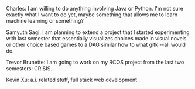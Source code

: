 Charles: I am willing to do anything involving Java or Python. I'm not sure exactly what I want to do yet, maybe something that allows me to learn machine learning or something?

Samyuth Sagi: I am planning to extend a project that I started experimenting with last semester that essentially visualizes choices made in visual novels or other choice based games to a DAG similar how to what gitk --all would do.

Trevor Brunette: I am going to work on my RCOS project from the last two semesters: CRISIS.

Kevin Xu: a.i. related stuff, full stack web development